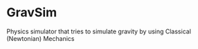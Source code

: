 # GravSim
Physics simulator that tries to simulate gravity by using Classical (Newtonian) Mechanics
